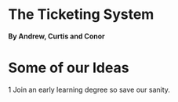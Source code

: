 # The Ticketing System

**By Andrew, Curtis and Conor**

Some of our Ideas
=================

1   Join an early learning degree so save our sanity.
